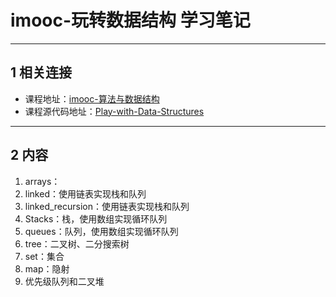 # imooc-玩转数据结构 学习笔记

---
## 1 相关连接

- 课程地址：[imooc-算法与数据结构](https://coding.imooc.com/class/207.html) 
- 课程源代码地址：[Play-with-Data-Structures](https://github.com/liuyubobobo/Play-with-Data-Structures)

---
## 2 内容

1. arrays：
2. linked：使用链表实现栈和队列
3. linked_recursion：使用链表实现栈和队列
4. Stacks：栈，使用数组实现循环队列
5. queues：队列，使用数组实现循环队列
6. tree：二叉树、二分搜索树
7. set：集合
8. map：隐射
9. 优先级队列和二叉堆